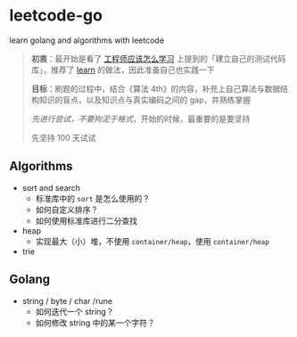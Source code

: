# leetcode-go

learn golang and algorithms with leetcode

> **初衷**：最开始是看了 [工程师应该怎么学习](https://xargin.com/how-to-learn/) 上提到的「建立自己的测试代码库」，推荐了 [learn](https://github.com/gyuho/learn) 的做法，因此准备自己也实践一下
> 
> **目标**：刷题的过程中，结合《算法 4th》的内容，补充上自己算法与数据结构知识的盲点，以及知识点与真实编码之间的 gap，并熟练掌握
>
> *先进行尝试，不要拘泥于格式*，开始的时候，最重要的是要坚持
>
> 先坚持 100 天试试

## Algorithms

- sort and search
  - 标准库中的 `sort` 是怎么使用的？
  - 如何自定义排序？
  - 如何使用标准库进行二分查找
- heap
  - 实现最大（小）堆，不使用 `container/heap`，使用 `container/heap`
- trie

## Golang

- string / byte / char /rune
  - 如何迭代一个 string？
  - 如何修改 string 中的某一个字符？
